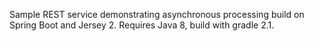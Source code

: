 Sample REST service demonstrating asynchronous processing build on Spring Boot and Jersey 2. Requires Java 8, build with gradle 2.1.

